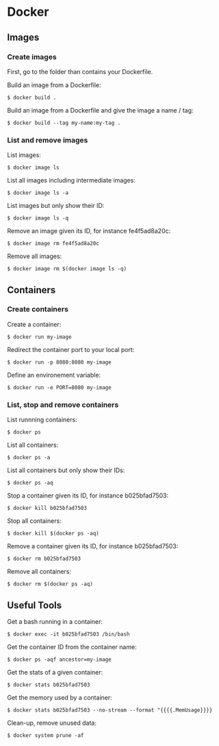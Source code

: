 # Docker


## Images

### Create images

First, go to the folder than contains your Dockerfile.

Build an image from a Dockerfile:

```
$ docker build .
```

Build an image from a Dockerfile and give the image a name / tag:

```
$ docker build --tag my-name:my-tag .
```

### List and remove images

List images:

```
$ docker image ls
```

List all images including intermediate images:

```
$ docker image ls -a
```

List images but only show their ID:

```
$ docker image ls -q
```

Remove an image given its ID, for instance fe4f5ad8a20c:

```
$ docker image rm fe4f5ad8a20c
```

Remove all images:

```
$ docker image rm $(docker image ls -q)
```

## Containers

### Create containers

Create a container:

```
$ docker run my-image
```

Redirect the container port to your local port:

```
$ docker run -p 8080:8080 my-image
```

Define an environement variable:

```
$ docker run -e PORT=8080 my-image
```

### List, stop and remove containers

List runnning containers:

```
$ docker ps
```

List all containers:

```
$ docker ps -a
```

List all containers but only show their IDs:

```
$ docker ps -aq
```

Stop a container given its ID, for instance b025bfad7503:

```
$ docker kill b025bfad7503
```

Stop all containers:

```
$ docker kill $(docker ps -aq)
```

Remove a container given its ID, for instance b025bfad7503:

```
$ docker rm b025bfad7503
```

Remove all containers:

```
$ docker rm $(docker ps -aq)
```


## Useful Tools

Get a bash running in a container:

```
$ docker exec -it b025bfad7503 /bin/bash
```

Get the container ID from the container name:

```
$ docker ps -aqf ancestor=my-image
```

Get the stats of a given container:

```
$ docker stats b025bfad7503
```

Get the memory used by a container:

```
$ docker stats b025bfad7503 --no-stream --format "{{{{.MemUsage}}}}
```

Clean-up, remove unused data:

```
$ docker system prune -af
```
